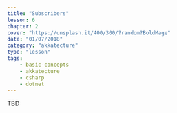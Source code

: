 ```yaml
---
title: "Subscribers"
lesson: 6
chapter: 2
cover: "https://unsplash.it/400/300/?random?BoldMage"
date: "01/07/2018"
category: "akkatecture"
type: "lesson"
tags:
    - basic-concepts
    - akkatecture
    - csharp
    - dotnet
---
```

TBD
